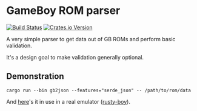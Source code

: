 # GameBoy ROM parser

[![Build Status](https://travis-ci.org/MarkMcCaskey/gameboy-rom-parser.svg?branch=master)](https://travis-ci.org/MarkMcCaskey/gameboy-rom-parser)
[![Crates.io Version](https://img.shields.io/crates/v/gameboy-rom.svg)](https://crates.io/crates/gameboy-rom)

A very simple parser to get data out of GB ROMs and perform basic validation.

It's a design goal to make validation generally optional.

## Demonstration

```shell
cargo run --bin gb2json --features="serde_json" -- /path/to/rom/data
```

And [here](https://github.com/MarkMcCaskey/rusty-boy/blob/master/src/cpu/cartridge/mod.rs)'s it in use in a real emulator ([rusty-boy]). 

[rusty-boy]: https://github.com/markmccaskey/rusty-boy